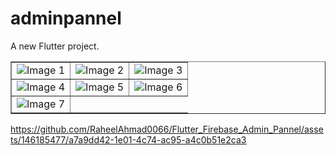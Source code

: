 # adminpannel

A new Flutter project.

<!DOCTYPE html>
<html>
<head>
    <title>Image Table</title>
</head>
<body>
    <table border="1">
        <tr>
            <td><img src="https://github.com/RaheelAhmad0066/Flutter_Firebase_Admin_Pannel/assets/146185477/e2237b21-129f-4213-a3b2-5dc3fba949ff" alt="Image 1"></td>
            <td><img src="https://github.com/RaheelAhmad0066/Flutter_Firebase_Admin_Pannel/assets/146185477/897634f2-0152-4101-a280-0545e673d943" alt="Image 2"></td>
            <td><img src="https://github.com/RaheelAhmad0066/Flutter_Firebase_Admin_Pannel/assets/146185477/5b97cb70-a51b-4aaa-bfcc-00284bc41f6f" alt="Image 3"></td>
        </tr>
        <tr>
            <td><img src="https://github.com/RaheelAhmad0066/Flutter_Firebase_Admin_Pannel/assets/146185477/4dd9d015-6f54-4f13-b61c-cb0b88a3d60f" alt="Image 4"></td>
            <td><img src="https://github.com/RaheelAhmad0066/Flutter_Firebase_Admin_Pannel/assets/146185477/f422bc15-84d0-45e6-b474-9b826932395d" alt="Image 5"></td>
            <td><img src="https://github.com/RaheelAhmad0066/Flutter_Firebase_Admin_Pannel/assets/146185477/eeeff1da-4e4a-4aff-9568-a67eb1be29e7" alt="Image 6"></td>
        </tr>
        <tr>
            <td><img src="https://github.com/RaheelAhmad0066/Flutter_Firebase_Admin_Pannel/assets/146185477/698e5a83-ca87-4e71-a43c-8cae5f4cf028" alt="Image 7"></td>
            <!-- Add more <td> cells here for additional images if needed -->
        </tr>
    </table>
</body>
</html>


https://github.com/RaheelAhmad0066/Flutter_Firebase_Admin_Pannel/assets/146185477/a7a9dd42-1e01-4c74-ac95-a4c0b51e2ca3


